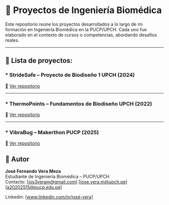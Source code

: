 # 🧪 Proyectos de Ingeniería Biomédica

Este repositorio reúne los proyectos desarrollados a lo largo de mi formación en Ingeniería Biomédica en la PUCP/UPCH. Cada uno fue elaborado en el contexto de cursos o competencias, abordando desafíos reales.

---

## 📁 Lista de proyectos:

### * StrideSafe – Proyecto de Biodiseño 1 UPCH (2024)

🔗 [Ver repositorio](https://docs.google.com/spreadsheets/d/1f1cFqELP_WklWRQha_4RqRv8rP0gOofBgyyzWoj63zY/edit?usp=sharing)

---

### * ThermoPoints – Fundamentos de Biodiseño UPCH (2022)

🔗 [Ver repositorio](https://docs.google.com/spreadsheets/d/1f1cFqELP_WklWRQha_4RqRv8rP0gOofBgyyzWoj63zY/edit?usp=sharing)

---

### * VibraBug – Makerthon PUCP (2025)

🔗 [Ver repositorio](https://docs.google.com/spreadsheets/d/1LHCLiL1IKkCoUQOBJwm0rjLfJErv5A0dq8J5gNpmpmo/edit?usp=sharing)


## 👤 Autor

**José Fernando Vera Meza**  
Estudiante de Ingeniería Biomédica – PUCP/UPCH  
Contacto: [jos3veram@gmail.com] [jose.vera.m@upch.pe] [a20202515@pucp.edu.pe]

Linkedin: [www.linkedin.com/in/josé-vera]
